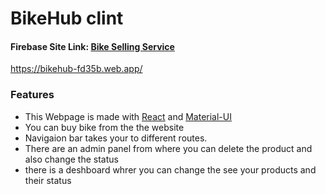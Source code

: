 # BikeHub clint #

 #### Firebase Site Link:  [Bike Selling Service](https://bikehub-fd35b.web.app/)
 https://bikehub-fd35b.web.app/
 
### Features
* This Webpage is made with [React](https://reactjs.org/) and [Material-UI](https://mui.com/) 
* You can buy bike from the the website
* Navigaion bar takes your to different routes.
* There are an admin panel from where you can delete the product and also change the status
* there is a deshboard whrer you can change the see your products and their status

